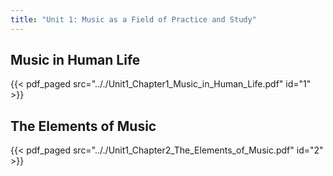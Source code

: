 ```yaml
---
title: "Unit 1: Music as a Field of Practice and Study"
---
```


## Music in Human Life

{{< pdf_paged src=".././Unit1_Chapter1_Music_in_Human_Life.pdf" id="1" >}}

## The Elements of Music

{{< pdf_paged src=".././Unit1_Chapter2_The_Elements_of_Music.pdf" id="2" >}}
